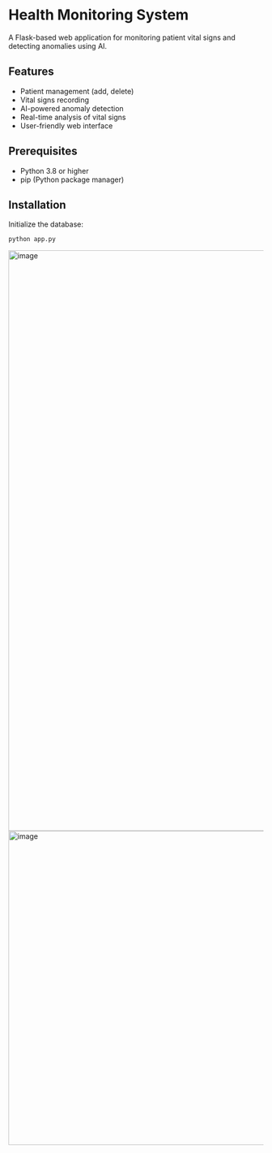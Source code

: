 # Health Monitoring System

A Flask-based web application for monitoring patient vital signs and detecting anomalies using AI.

## Features

- Patient management (add, delete)
- Vital signs recording
- AI-powered anomaly detection
- Real-time analysis of vital signs
- User-friendly web interface

## Prerequisites

- Python 3.8 or higher
- pip (Python package manager)

## Installation
Initialize the database:
```bash
python app.py
```
<img width="1144" alt="image" src="https://github.com/user-attachments/assets/d1e0cd2e-4c78-4cca-9197-73e6c559dcd3" />
<img width="619" alt="image" src="https://github.com/user-attachments/assets/d746cf6a-d001-4cde-8a43-d7a4e47b4454" />





